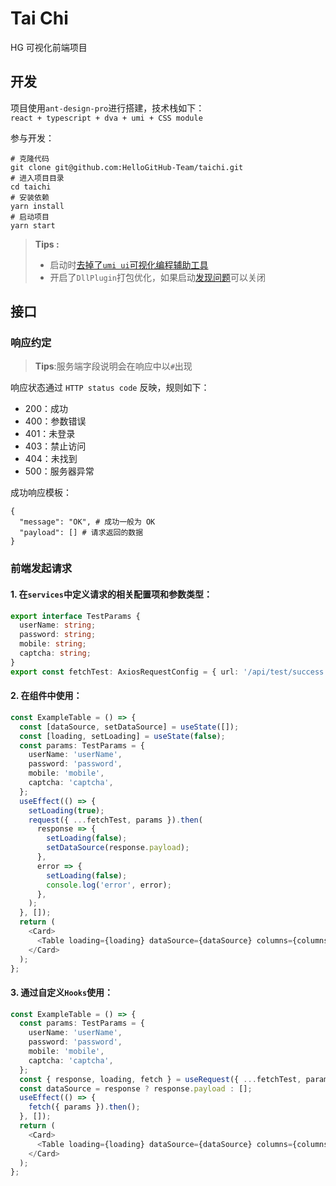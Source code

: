 # Tai Chi

HG 可视化前端项目

## 开发

项目使用`ant-design-pro`进行搭建，技术栈如下：  
`react + typescript + dva + umi + CSS module`

参与开发：

```shell script
# 克隆代码
git clone git@github.com:HelloGitHub-Team/taichi.git
# 进入项目目录
cd taichi
# 安装依赖
yarn install
# 启动项目
yarn start
```

> **Tips :**
>
> - 启动时[去掉了`umi ui`可视化编程辅助工具](https://github.com/ant-design/ant-design-pro/issues/5411)
> - 开启了`DllPlugin`打包优化，如果启动[发现问题](https://github.com/ant-design/ant-design-pro/issues/4665)可以关闭

## 接口

### 响应约定

> **Tips**:服务端字段说明会在响应中以`#`出现

响应状态通过 `HTTP status code` 反映，规则如下：

- 200：成功
- 400：参数错误
- 401：未登录
- 403：禁止访问
- 404：未找到
- 500：服务器异常

成功响应模板：

```text
{
  "message": "OK", # 成功一般为 OK
  "payload": [] # 请求返回的数据
}
```

### 前端发起请求

#### 1. 在`services`中定义请求的相关配置项和参数类型：

```typescript
export interface TestParams {
  userName: string;
  password: string;
  mobile: string;
  captcha: string;
}
export const fetchTest: AxiosRequestConfig = { url: '/api/test/success', method: 'post' };
```

#### 2. 在组件中使用：

```typescript
const ExampleTable = () => {
  const [dataSource, setDataSource] = useState([]);
  const [loading, setLoading] = useState(false);
  const params: TestParams = {
    userName: 'userName',
    password: 'password',
    mobile: 'mobile',
    captcha: 'captcha',
  };
  useEffect(() => {
    setLoading(true);
    request({ ...fetchTest, params }).then(
      response => {
        setLoading(false);
        setDataSource(response.payload);
      },
      error => {
        setLoading(false);
        console.log('error', error);
      },
    );
  }, []);
  return (
    <Card>
      <Table loading={loading} dataSource={dataSource} columns={columns} />
    </Card>
  );
};
```

#### 3. 通过自定义`Hooks`使用：

```typescript
const ExampleTable = () => {
  const params: TestParams = {
    userName: 'userName',
    password: 'password',
    mobile: 'mobile',
    captcha: 'captcha',
  };
  const { response, loading, fetch } = useRequest({ ...fetchTest, params });
  const dataSource = response ? response.payload : [];
  useEffect(() => {
    fetch({ params }).then();
  }, []);
  return (
    <Card>
      <Table loading={loading} dataSource={dataSource} columns={columns} />
    </Card>
  );
};
```
